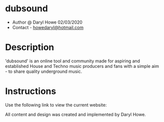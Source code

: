 dubsound
=====
 * Author @ Daryl Howe 02/03/2020
 * Contact - howedaryl@hotmail.com


Description
============
'dubsound' is an online tool and community made for aspiring and established House and Techno music producers 
and fans with a simple aim - to share quality underground music.


Instructions
============ 
Use the following link to view the current website:


All content and design was created and implemented by Daryl Howe. 
